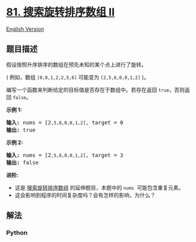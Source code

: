 # [81. 搜索旋转排序数组 II](https://leetcode-cn.com/problems/search-in-rotated-sorted-array-ii)

[English Version](/leetcode/0000-0099/0081.Search%20in%20Rotated%20Sorted%20Array%20II/README_EN.md)

## 题目描述

<!-- 这里写题目描述 -->

<p>假设按照升序排序的数组在预先未知的某个点上进行了旋转。</p>

<p>( 例如，数组&nbsp;<code>[0,0,1,2,2,5,6]</code>&nbsp;可能变为&nbsp;<code>[2,5,6,0,0,1,2]</code>&nbsp;)。</p>

<p>编写一个函数来判断给定的目标值是否存在于数组中。若存在返回&nbsp;<code>true</code>，否则返回&nbsp;<code>false</code>。</p>

<p><strong>示例&nbsp;1:</strong></p>

<pre><strong>输入:</strong> nums = [2<code>,5,6,0,0,1,2]</code>, target = 0
<strong>输出:</strong> true
</pre>

<p><strong>示例&nbsp;2:</strong></p>

<pre><strong>输入:</strong> nums = [2<code>,5,6,0,0,1,2]</code>, target = 3
<strong>输出:</strong> false</pre>

<p><strong>进阶:</strong></p>

<ul>
	<li>这是 <a href="https://leetcode-cn.com/problems/search-in-rotated-sorted-array/description/">搜索旋转排序数组</a>&nbsp;的延伸题目，本题中的&nbsp;<code>nums</code>&nbsp; 可能包含重复元素。</li>
	<li>这会影响到程序的时间复杂度吗？会有怎样的影响，为什么？</li>
</ul>


## 解法

<!-- 这里可写通用的实现逻辑 -->

<!-- tabs:start -->

### **Python**

<!-- 这里可写当前语言的特殊实现逻辑 -->

```python

```

<!-- tabs:end -->

